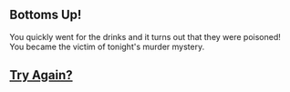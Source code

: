 ## Bottoms Up!

You quickly went for the drinks and it turns out that they were poisoned! You became the victim of tonight's murder mystery.

## [Try Again?](./README.md)

